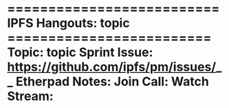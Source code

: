 ========================== IPFS Hangouts: __topic__ =========================
Topic: __topic__
Sprint Issue: https://github.com/ipfs/pm/issues/__
Etherpad Notes:
Join Call:
Watch Stream:
=============================================================================